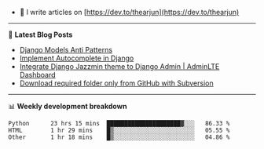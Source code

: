 <!-- ![My Profile Introduction Image](https://i.ibb.co/tLFZ15Q/gh.png) -->
- 📝 I write articles on [https://dev.to/thearjun](https://dev.to/thearjun)

-------

📕 **Latest Blog Posts**
<!-- BLOG-POST-LIST:START -->
- [Django Models Anti Patterns](https://dev.to/thearjun/django-models-anti-patterns-1ma1)
- [Implement Autocomplete in Django](https://dev.to/thearjun/implement-autocomplete-in-django-3h20)
- [Integrate Django Jazzmin theme to Django Admin | AdminLTE Dashboard](https://dev.to/thearjun/integrate-django-jazzmin-theme-to-django-admin-adminlte-dashboard-5aao)
- [Download required folder only from GitHub with Subversion](https://dev.to/thearjun/download-required-folder-only-from-github-with-subversion-2gpc)
<!-- BLOG-POST-LIST:END -->

-------

📊 **Weekly development breakdown**
<!--START_SECTION:waka-->

```text
Python      23 hrs 15 mins  █████████████████████▓░░░   86.33 %
HTML        1 hr 29 mins    █▒░░░░░░░░░░░░░░░░░░░░░░░   05.55 %
Other       1 hr 18 mins    █▒░░░░░░░░░░░░░░░░░░░░░░░   04.86 %
```

<!--END_SECTION:waka-->
<img src='https://profile-counter.glitch.me/thearjun/count.svg' width='0px'>
